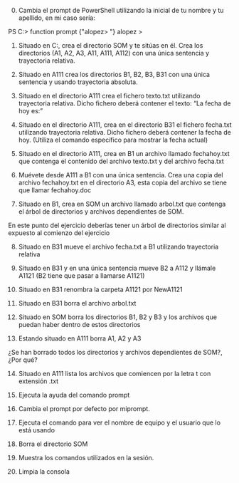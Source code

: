 0. Cambia el prompt de PowerShell utilizando la inicial de tu nombre y tu apellido, en mi caso sería:

PS C:\> function prompt {"alopez> "} alopez >

1. Situado en C:\, crea el directorio SOM y te sitúas en él. Crea los directorios (A1, A2, A3, A11, A111, A112) con una única sentencia y trayectoria relativa.

2. Situado en A111 crea los directorios B1, B2, B3, B31 con una única sentencia y usando trayectoria absoluta.

3. Situado en el directorio A111 crea el fichero texto.txt utilizando trayectoria relativa. Dicho fichero deberá contener el texto: “La fecha de hoy es:”

4. Situado en el directorio A111, crea en el directorio B31 el fichero fecha.txt utilizando trayectoria relativa. Dicho fichero deberá contener la fecha de hoy. (Utiliza el comando específico para mostrar la fecha actual)

5. Situado en el directorio A111, crea en B1 un archivo llamado fechahoy.txt que contenga el contenido del archivo texto.txt y del archivo fecha.txt

6. Muévete desde A111 a B1 con una única sentencia. Crea una copia del archivo fechahoy.txt en el directorio A3, esta copia del archivo se tiene que llamar fechahoy.doc

7. Situado en B1, crea en SOM un archivo llamado arbol.txt que contenga el árbol de directorios y archivos dependientes de SOM.


En este punto del ejercicio deberías tener un árbol de directorios similar al expuesto al comienzo del ejercicio


8. Situado en B31 mueve el archivo fecha.txt a B1 utilizando trayectoria relativa

9. Situado en B31 y en una única sentencia mueve B2 a A112 y llámale A1121 (B2 tiene que pasar a llamarse A1121)

10. Situado en B31 renombra la carpeta A1121 por NewA1121

11. Situado en B31 borra el archivo arbol.txt

12. Situado en SOM borra los directorios B1, B2 y B3 y los archivos que puedan haber dentro de estos directorios

13. Estando situado en A111 borra A1, A2 y A3

¿Se han borrado todos los directorios y archivos dependientes de SOM?, ¿Por qué?

14. Situado en A111 lista los archivos que comiencen por la letra t con extensión .txt

15. Ejecuta la ayuda del comando prompt

16. Cambia el prompt por defecto por miprompt.

17. Ejecuta el comando para ver el nombre de equipo y el usuario que lo está usando

18. Borra el directorio SOM

19. Muestra los comandos utilizados en la sesión.

20. Limpia la consola
